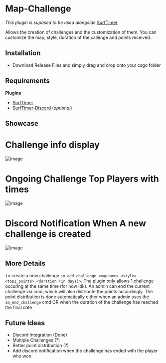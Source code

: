 # Map-Challenge

*This plugin is suposed to be used alongside* [SurfTimer](https://github.com/surftimer/SurfTimer)

Allows the creation of challenges and the customization of them.
You can customize the map, style, duration of the callenge and points received.

## Installation

* Download Release Files and simply drag and drop onto your csgo folder

## Requirements

**Plugins**
* [SurfTimer](https://github.com/surftimer/SurfTimer)
* [SurfTimer-Discord](https://github.com/surftimer/SurfTimer-discord) (*optional*)

## Showcase

# Challenge info display
![image](https://user-images.githubusercontent.com/70631212/174004494-50fceb52-9c6f-4d9d-8338-a75c5e864028.png)

# Ongoing Challenge Top Players with times
![image](https://user-images.githubusercontent.com/70631212/174004447-840e1c62-3551-4584-8843-80d618d7f24c.png)

# Discord Notification When A new challenge is created
![image](https://user-images.githubusercontent.com/70631212/180581059-6021cabf-eb82-4ebb-97e6-81e106ed8336.png)

## More Details
To create a new challenge ```sm_add_challenge <mapname> <style> <top1_points> <duration (in days)>```.
The plugin only allows 1 challenge occuring at the same time (for now idk).
An admin can end the current challenge via cmd, which will also distribute the points accordingly.
The point distribution is done automatically either when an admin uses the ```sm_end_challenge``` cmd OR when the duration of the challenge has reached the final date

## Future Ideas
* Discord Integration (Done)
* Multiple Challenges (?)
* Better point distribuition (?)
* Add discord notification when the challenge has ended with the player who won
